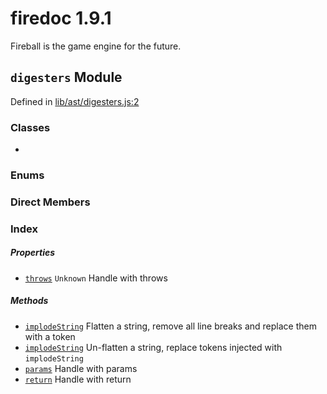 
# firedoc 1.9.1

Fireball is the game engine for the future.


## `digesters` Module



Defined in [lib/ast/digesters.js:2](../files/lib_ast_digesters.js.md#l2)






### Classes
  - [](../classes/.md)

### Enums


### Direct Members
### Index

##### Properties

  - [`throws`](#property-throws) `Unknown` Handle with throws



##### Methods

  - [`implodeString`](#method-implodestring) Flatten a string, remove all line breaks and replace them with a token
  - [`implodeString`](#method-implodestring) Un-flatten a string, replace tokens injected with `implodeString`
  - [`params`](#method-params) Handle with params
  - [`return`](#method-return) Handle with return




